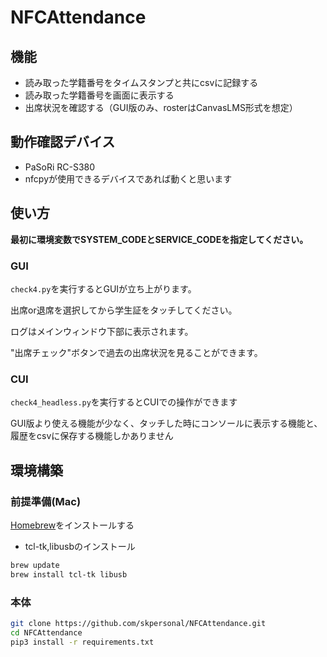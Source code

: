 # NFCAttendance

## 機能

- 読み取った学籍番号をタイムスタンプと共にcsvに記録する
- 読み取った学籍番号を画面に表示する
- 出席状況を確認する（GUI版のみ、rosterはCanvasLMS形式を想定）

## 動作確認デバイス

- PaSoRi RC-S380
- nfcpyが使用できるデバイスであれば動くと思います

## 使い方

**最初に環境変数でSYSTEM_CODEとSERVICE_CODEを指定してください。**

### GUI

`check4.py`を実行するとGUIが立ち上がります。

出席or退席を選択してから学生証をタッチしてください。

ログはメインウィンドウ下部に表示されます。

"出席チェック"ボタンで過去の出席状況を見ることができます。

### CUI

`check4_headless.py`を実行するとCUIでの操作ができます

GUI版より使える機能が少なく、タッチした時にコンソールに表示する機能と、履歴をcsvに保存する機能しかありません

## 環境構築

### 前提準備(Mac)

[Homebrew](https://brew.sh/)をインストールする

- tcl-tk,libusbのインストール

```bash
brew update
brew install tcl-tk libusb
```

### 本体

```bash
git clone https://github.com/skpersonal/NFCAttendance.git
cd NFCAttendance
pip3 install -r requirements.txt
```
